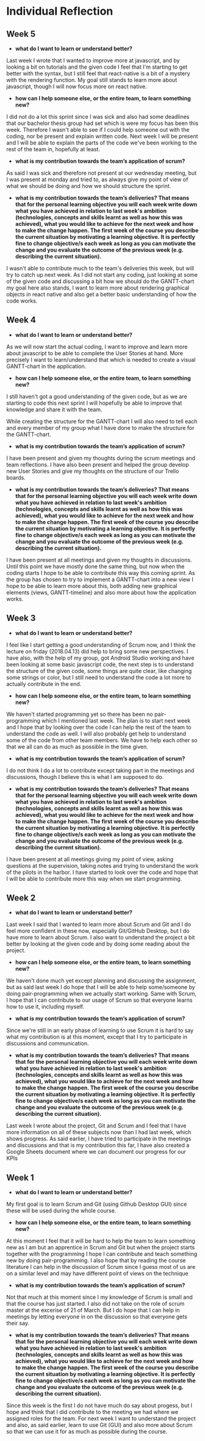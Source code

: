 # Individual Reflection

## Week 5
- **what do I want to learn or understand better?**

Last week I wrote that I wanted to improve more at javascript, and by looking a bit on tutorials and the given code I feel that I'm starting to get better with the syntax, but I still feel that react-native is a bit of a mystery with the rendering function. My goal still stands to learn more about javascript, though I will now focus more on react native.
- **how can I help someone else, or the entire team, to learn something new?**

I did not do a lot this sprint since I was sick and also had some deadlines that our bachelor thesis group had set which is were my focus has been this week. Therefore I wasn't able to see if I could help someone out with the coding, nor be present and explain written code. Next week I will be present and I will be able to explain the parts of the code we've been working to the rest of the team in, hopefully at least.

- **what is my contribution towards the team’s application of scrum?**

As said I was sick and therefore not present at our wednesday meeting, but I was present at monday and tried to, as always give my point of view of what we should be doing and how we should structure the sprint.

- **what is my contribution towards the team’s deliveries? That means that for the personal learning objective you will each week write down what you have achieved in relation to last week's ambition (technologies, concepts and skills learnt as well as how this was achieved), what you would like to achieve for the next week and how to make the change happen. The first week of the course you describe the current situation by motivating a learning objective. It is perfectly fine to change objective/s each week as long as you can motivate the change and you evaluate the outcome of the previous week (e.g. describing the current situation).**

I wasn't able to contribute much to the team's deliveries this week, but will try to catch up next week. As I did not start any coding, just looking at some of the given code and discussing a bit how we should do the GANTT-chart my goal here also stands, I want to learn more about rendering graphical objects in react native and also get a better basic understanding of how the code works. 

## Week 4
- **what do I want to learn or understand better?**

As we will now start the actual coding, I want to improve and learn more about javascript to be able to complete the User Stories at hand. More precisely I want to learn/understand that which is needed to create a visual GANTT-chart in the application.

- **how can I help someone else, or the entire team, to learn something new?**

I still haven't got a good understanding of the given code, but as we are starting to code this next sprint I will hopefully be able to improve that knowledge and share it with the team.

While creating the structure for the GANTT-chart I will also need to tell each and every member of my group what I have done to make the structure for the GANTT-chart.

- **what is my contribution towards the team’s application of scrum?**

I have been present and given my thoughts during the scrum meetings and team reflections. I have also been present and helped the group develop new User Stories and give my thoughts on the structure of our Trello boards.

- **what is my contribution towards the team’s deliveries? That means that for the personal learning objective you will each week write down what you have achieved in relation to last week's ambition (technologies, concepts and skills learnt as well as how this was achieved), what you would like to achieve for the next week and how to make the change happen. The first week of the course you describe the current situation by motivating a learning objective. It is perfectly fine to change objective/s each week as long as you can motivate the change and you evaluate the outcome of the previous week (e.g. describing the current situation).**

I have been present at all meetings and given my thoughts in discussions. Until this point we have mostly done the same thing, but now when the coding starts I hope to be able to contribute this way this coming sprint. As the group has chosen to try to implement a GANTT-chart into a new view I hope to be able to learn more about this, both adding new graphical elements (views, GANTT-timeline) and also more about how the application works. 


## Week 3
- **what do I want to learn or understand better?**

I feel like I start getting a good understanding of Scrum now, and I think the lecture on friday (2018.04.13) did help to bring some new perspectives. I have also, with the help of my group, got Android Studio working and have been looking at some basic javascript code, the next step is to understand the structure of the given code, some things are quite clear, like changing some strings or color, but I still need to understand the code a lot more to actually contribute in the end.

- **how can I help someone else, or the entire team, to learn something new?**

We haven't started programming yet so there has been no pair-programming which I mentioned last week. The plan is to start next week and I hope that by looking over the code I can help the rest of the team to understand the code as well. I will also probably get help to understand some of the code from other team members. We have to help each other so that we all can do as much as possible in the time given.

- **what is my contribution towards the team’s application of scrum?**

I do not think I do a lot to contribute except taking part in the meetings and discussions, though I believe this is what I am supposed to do.

- **what is my contribution towards the team’s deliveries? That means that for the personal learning objective you will each week write down what you have achieved in relation to last week's ambition (technologies, concepts and skills learnt as well as how this was achieved), what you would like to achieve for the next week and how to make the change happen. The first week of the course you describe the current situation by motivating a learning objective. It is perfectly fine to change objective/s each week as long as you can motivate the change and you evaluate the outcome of the previous week (e.g. describing the current situation).**

I have been present at all meetings giving my point of view, asking questions at the supervision, taking notes and trying to understand the work of the pilots in the harbor. I have started to look over the code and hope that I will be able to contribute more this way when we start programming.


## Week 2
- **what do I want to learn or understand better?**

Last week I said that I wanted to learn more about Scrum and Git and I do feel more confident in these now, especially Git/GitHub Desktop, but I do have more to learn about Scrum. I also want to understand the project a bit better by looking at the given code and by doing some reading about the project.

- **how can I help someone else, or the entire team, to learn something new?**

We haven't done much yet except planning and discussing the assignment, but as said last week I do hope that I will be able to help some/someone by doing pair-programming when we actually start working. Same with Scrum, I hope that I can contribute to our usage of Scrum so that everyone learns how to use it, including myself.

- **what is my contribution towards the team’s application of scrum?**

Since we're still in an early phase of learning to use Scrum it is hard to say what my contribution is at this moment, except that I try to participate in discussions and communication.

- **what is my contribution towards the team’s deliveries? That means that for the personal learning objective you will each week write down what you have achieved in relation to last week's ambition (technologies, concepts and skills learnt as well as how this was achieved), what you would like to achieve for the next week and how to make the change happen. The first week of the course you describe the current situation by motivating a learning objective. It is perfectly fine to change objective/s each week as long as you can motivate the change and you evaluate the outcome of the previous week (e.g. describing the current situation).**

Last week I wrote about the project, Git and Scrum and I feel that I have more information on all of these subjects now than I had last week, which shows progress. As said earlier, I have tried to participate in the meetings and discussions and that is my contribution this far, I have also created a Google Sheets document where we can document our progress for our KPIs

## Week 1
- **what do I want to learn or understand better?**

My first goal is to learn Scrum and Git (using Github Desktop GUI) since  these will be used during the whole course.

- **how can I help someone else, or the entire team, to learn something new?**

At this moment I feel that it will be hard to help the team to learn something new as I am but an apprentice in Scrum and Git but when the project starts together with the programming I hope I can contribute and teach something new by doing pair-programming. I also hope that by reading the course literature I can help in the discussion of Scrum since I guess most of us are on a similar level and may have different point of views on the technique

- **what is my contribution towards the team’s application of scrum?**

Not that much at this moment since I my knowledge of Scrum is small and that the course has just started. I also did not take on the role of scrum master at the excerise of 21 of March. But I do hope that I can help in meetings by letting everyone in on the discussion so that everyone gets their say.

- **what is my contribution towards the team’s deliveries? That means that for the personal learning objective you will each week write down what you have achieved in relation to last week's ambition (technologies, concepts and skills learnt as well as how this was achieved), what you would like to achieve for the next week and how to make the change happen. The first week of the course you describe the current situation by motivating a learning objective. It is perfectly fine to change objective/s each week as long as you can motivate the change and you evaluate the outcome of the previous week (e.g. describing the current situation).**

Since this week is the first I do not have much do say about progess, but I hope and think that I did contribute to the meeting we had where we assigned roles for the team. For next week I want to understand the project and also, as said earlier, learn to use Git (GUI) and also more about Scrum so that we can use it for as much as possible during the course.

